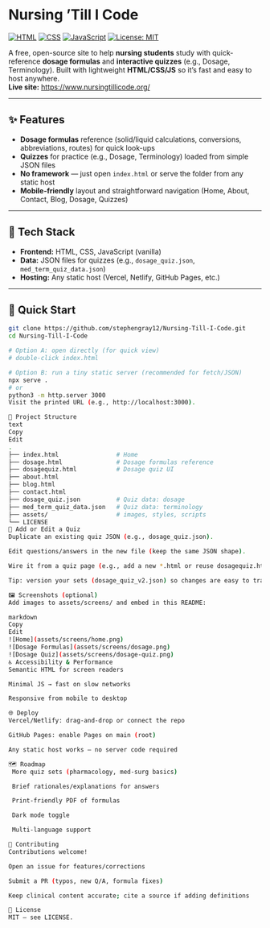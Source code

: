 # Nursing ’Till I Code

[![HTML](https://img.shields.io/badge/HTML-5-E34F26?logo=html5&logoColor=white)](https://developer.mozilla.org/docs/Web/HTML)
[![CSS](https://img.shields.io/badge/CSS-3-1572B6?logo=css3&logoColor=white)](https://developer.mozilla.org/docs/Web/CSS)
[![JavaScript](https://img.shields.io/badge/JavaScript-ES6-F7DF1E?logo=javascript&logoColor=222)](https://developer.mozilla.org/docs/Web/JavaScript)
[![License: MIT](https://img.shields.io/badge/License-MIT-green.svg)](#license)

A free, open-source site to help **nursing students** study with quick-reference **dosage formulas** and **interactive quizzes** (e.g., Dosage, Terminology). Built with lightweight **HTML/CSS/JS** so it’s fast and easy to host anywhere.  
**Live site:** https://www.nursingtillicode.org/

---

## ✨ Features

- **Dosage formulas** reference (solid/liquid calculations, conversions, abbreviations, routes) for quick look-ups  
- **Quizzes** for practice (e.g., Dosage, Terminology) loaded from simple JSON files  
- **No framework** — just open `index.html` or serve the folder from any static host  
- **Mobile-friendly** layout and straightforward navigation (Home, About, Contact, Blog, Dosage, Quizzes)

---

## 🧰 Tech Stack

- **Frontend:** HTML, CSS, JavaScript (vanilla)  
- **Data:** JSON files for quizzes (e.g., `dosage_quiz.json`, `med_term_quiz_data.json`)  
- **Hosting:** Any static host (Vercel, Netlify, GitHub Pages, etc.)

---

## 🚀 Quick Start

```bash
git clone https://github.com/stephengray12/Nursing-Till-I-Code.git
cd Nursing-Till-I-Code

# Option A: open directly (for quick view)
# double-click index.html

# Option B: run a tiny static server (recommended for fetch/JSON)
npx serve .
# or
python3 -m http.server 3000
Visit the printed URL (e.g., http://localhost:3000).

📁 Project Structure
text
Copy
Edit
.
├── index.html                # Home
├── dosage.html               # Dosage formulas reference
├── dosagequiz.html           # Dosage quiz UI
├── about.html
├── blog.html
├── contact.html
├── dosage_quiz.json          # Quiz data: dosage
├── med_term_quiz_data.json   # Quiz data: terminology
├── assets/                   # images, styles, scripts
└── LICENSE
🧪 Add or Edit a Quiz
Duplicate an existing quiz JSON (e.g., dosage_quiz.json).

Edit questions/answers in the new file (keep the same JSON shape).

Wire it from a quiz page (e.g., add a new *.html or reuse dosagequiz.html and point the fetch to your file).

Tip: version your sets (dosage_quiz_v2.json) so changes are easy to track.

🖼️ Screenshots (optional)
Add images to assets/screens/ and embed in this README:

markdown
Copy
Edit
![Home](assets/screens/home.png)
![Dosage Formulas](assets/screens/dosage.png)
![Dosage Quiz](assets/screens/dosage-quiz.png)
♿ Accessibility & Performance
Semantic HTML for screen readers

Minimal JS → fast on slow networks

Responsive from mobile to desktop

🌐 Deploy
Vercel/Netlify: drag-and-drop or connect the repo

GitHub Pages: enable Pages on main (root)

Any static host works — no server code required

🗺️ Roadmap
 More quiz sets (pharmacology, med-surg basics)

 Brief rationales/explanations for answers

 Print-friendly PDF of formulas

 Dark mode toggle

 Multi-language support

🤝 Contributing
Contributions welcome!

Open an issue for features/corrections

Submit a PR (typos, new Q/A, formula fixes)

Keep clinical content accurate; cite a source if adding definitions

📄 License
MIT — see LICENSE.

